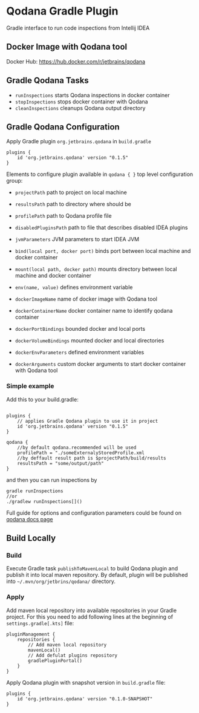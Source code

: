 # Qodana Gradle Plugin
Gradle interface to run code inspections from Intellij IDEA

## Docker Image with Qodana tool

Docker Hub: https://hub.docker.com/r/jetbrains/qodana

## Gradle Qodana Tasks

* `runInspections` starts Qodana inspections in docker container
* `stopInspections` stops docker container with Qodana
* `cleanInspections` cleanups Qodana output directory

## Gradle Qodana Configuration

Apply Gradle plugin `org.jetbrains.qodana` in `build.gradle`
```
plugins {
    id 'org.jetbrains.qodana' version "0.1.5"
}
```
Elements to configure plugin available in `qodana { }` top level configuration group:

* `projectPath` path to project on local machine
* `resultsPath` path to directory where should be 
* `profilePath` path to Qodana profile file
* `disabledPluginsPath` path to file that describes disabled IDEA plugins
* `jvmParameters` JVM parameters to start IDEA JVM


* `bind(local port, docker port)` binds port between local machine and docker container
* `mount(local path, docker path)` mounts directory between local machine and docker container
* `env(name, value)` defines environment variable


* `dockerImageName` name of docker image with Qodana tool
* `dockerContainerName` docker container name to identify qodana container
* `dockerPortBindings` bounded docker and local ports
* `dockerVolumeBindings` mounted docker and local directories
* `dockerEnvParameters` defined environment variables
* `dockerArguments` custom docker arguments to start docker container with Qodana tool

### Simple example
Add this to your build.gradle:
```

plugins {
    // applies Gradle Qodana plugin to use it in project
    id 'org.jetbrains.qodana' version "0.1.5"
}

qodana {
    //by default qodana.recommended will be used
    profilePath = "./someExternalyStoredProfile.xml
    //by deffault result path is $projectPath/build/results
    resultsPath = "some/output/path"
}
```

and then you can run inspections by 
```
gradle runInspections 
//or
./gradlew runInspections[]()
```

Full guide for options and configuration parameters could be found on [qodana docs page](https://www.jetbrains.com/help/qodana/qodana-intellij-docker-readme.html#Using+an+existing+profile) 

## Build Locally

### Build 

Execute Gradle task `publishToMavenLocal` to build Qodana plugin and publish it into local maven repository.
By default, plugin will be published into `~/.mvn/org/jetbrins/qodana/` directory.

### Apply

Add maven local repository into available repositories in your Gradle project.
For this you need to add following lines at the beginning of `settings.gradle[.kts]` file:
```
pluginManagement {
    repositories {
        // Add maven local repository
        mavenLocal()
        // Add defulat plugins repository
        gradlePluginPortal()
    }
}
```
Apply Qodana plugin with snapshot version in `build.gradle` file:
```
plugins {
    id 'org.jetbrains.qodana' version "0.1.0-SNAPSHOT"
}
```
